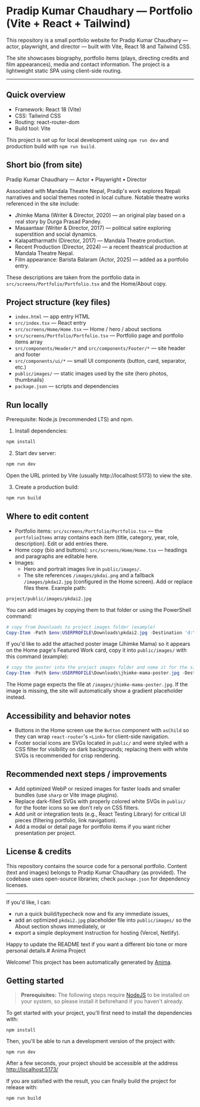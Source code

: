 # Pradip Kumar Chaudhary — Portfolio (Vite + React + Tailwind)

This repository is a small portfolio website for Pradip Kumar Chaudhary — actor, playwright, and director — built with Vite, React 18 and Tailwind CSS.

The site showcases biography, portfolio items (plays, directing credits and film appearances), media and contact information. The project is a lightweight static SPA using client-side routing.

---

## Quick overview

- Framework: React 18 (Vite)
- CSS: Tailwind CSS
- Routing: react-router-dom
- Build tool: Vite

This project is set up for local development using `npm run dev` and production build with `npm run build`.

## Short bio (from site)

Pradip Kumar Chaudhary — Actor • Playwright • Director

Associated with Mandala Theatre Nepal, Pradip's work explores Nepali narratives and social themes rooted in local culture. Notable theatre works referenced in the site include:

- Jhimke Mama (Writer & Director, 2020) — an original play based on a real story by Durga Prasad Pandey.
- Masaantaar (Writer & Director, 2017) — political satire exploring superstition and social dynamics.
- Kalapattharmathi (Director, 2017) — Mandala Theatre production.
- Recent Production (Director, 2024) — a recent theatrical production at Mandala Theatre Nepal.
- Film appearance: Barista Balaram (Actor, 2025) — added as a portfolio entry.

These descriptions are taken from the portfolio data in `src/screens/Portfolio/Portfolio.tsx` and the Home/About copy.

## Project structure (key files)

- `index.html` — app entry HTML
- `src/index.tsx` — React entry
- `src/screens/Home/Home.tsx` — Home / hero / about sections
- `src/screens/Portfolio/Portfolio.tsx` — Portfolio page and portfolio items array
- `src/components/Header/*` and `src/components/Footer/*` — site header and footer
- `src/components/ui/*` — small UI components (button, card, separator, etc.)
- `public/images/` — static images used by the site (hero photos, thumbnails)
- `package.json` — scripts and dependencies

## Run locally

Prerequisite: Node.js (recommended LTS) and npm.

1. Install dependencies:

```powershell
npm install
```

2. Start dev server:

```powershell
npm run dev
```

Open the URL printed by Vite (usually http://localhost:5173) to view the site.

3. Create a production build:

```powershell
npm run build
```

## Where to edit content

- Portfolio items: `src/screens/Portfolio/Portfolio.tsx` — the `portfolioItems` array contains each item (title, category, year, role, description). Edit or add entries there.
- Home copy (bio and buttons): `src/screens/Home/Home.tsx` — headings and paragraphs are editable here.
- Images:
  - Hero and portrait images live in `public/images/`.
  - The site references `/images/pkdai.png` and a fallback `/images/pkdai2.jpg` (configured in the Home screen). Add or replace files there. Example path:

```
project/public/images/pkdai2.jpg
```

You can add images by copying them to that folder or using the PowerShell command:

```powershell
# copy from Downloads to project images folder (example)
Copy-Item -Path $env:USERPROFILE\Downloads\pkdai2.jpg -Destination 'd:\project-bolt-sb1-uccdtguz\project\public\images\pkdai2.jpg'
```

If you'd like to add the attached poster image (Jhimke Mama) so it appears on the Home page's Featured Work card, copy it into `public/images/` with this command (example):

```powershell
# copy the poster into the project images folder and name it for the site
Copy-Item -Path $env:USERPROFILE\Downloads\jhimke-mama-poster.jpg -Destination 'd:\project-bolt-sb1-uccdtguz\project\public\images\jhimke-mama-poster.jpg'
```

The Home page expects the file at `/images/jhimke-mama-poster.jpg`. If the image is missing, the site will automatically show a gradient placeholder instead.

## Accessibility and behavior notes

- Buttons in the Home screen use the `Button` component with `asChild` so they can wrap `react-router`'s `<Link>` for client-side navigation.
- Footer social icons are SVGs located in `public/` and were styled with a CSS filter for visibility on dark backgrounds; replacing them with white SVGs is recommended for crisp rendering.

## Recommended next steps / improvements

- Add optimized WebP or resized images for faster loads and smaller bundles (use `sharp` or Vite image plugins).
- Replace dark-filled SVGs with properly colored white SVGs in `public/` for the footer icons so we don't rely on CSS filters.
- Add unit or integration tests (e.g., React Testing Library) for critical UI pieces (filtering portfolio, link navigation).
- Add a modal or detail page for portfolio items if you want richer presentation per project.

## License & credits

This repository contains the source code for a personal portfolio. Content (text and images) belongs to Pradip Kumar Chaudhary (as provided). The codebase uses open-source libraries; check `package.json` for dependency licenses.

---

If you'd like, I can:
- run a quick build/typecheck now and fix any immediate issues,
- add an optimized `pkdai2.jpg` placeholder file into `public/images/` so the About section shows immediately, or
- export a simple deployment instruction for hosting (Vercel, Netlify).

Happy to update the README text if you want a different bio tone or more personal details.# Anima Project

Welcome! This project has been automatically generated by [Anima](https://animaapp.com/).

## Getting started

> **Prerequisites:**
> The following steps require [NodeJS](https://nodejs.org/en/) to be installed on your system, so please
> install it beforehand if you haven't already.

To get started with your project, you'll first need to install the dependencies with:

```
npm install
```

Then, you'll be able to run a development version of the project with:

```
npm run dev
```

After a few seconds, your project should be accessible at the address
[http://localhost:5173/](http://localhost:5173/)


If you are satisfied with the result, you can finally build the project for release with:

```
npm run build
```
